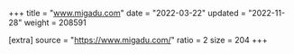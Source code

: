 +++
title = "www.migadu.com"
date = "2022-03-22"
updated = "2022-11-28"
weight = 208591

[extra]
source = "https://www.migadu.com/"
ratio = 2
size = 204
+++
